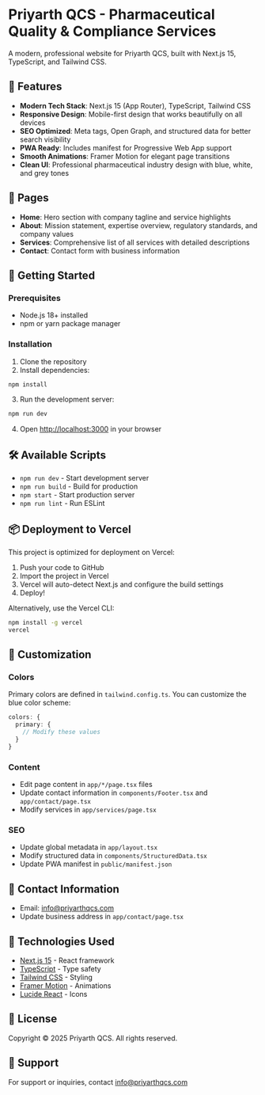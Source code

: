 # Priyarth QCS - Pharmaceutical Quality & Compliance Services

A modern, professional website for Priyarth QCS, built with Next.js 15, TypeScript, and Tailwind CSS.

## 🌟 Features

- **Modern Tech Stack**: Next.js 15 (App Router), TypeScript, Tailwind CSS
- **Responsive Design**: Mobile-first design that works beautifully on all devices
- **SEO Optimized**: Meta tags, Open Graph, and structured data for better search visibility
- **PWA Ready**: Includes manifest for Progressive Web App support
- **Smooth Animations**: Framer Motion for elegant page transitions
- **Clean UI**: Professional pharmaceutical industry design with blue, white, and grey tones

## 📄 Pages

- **Home**: Hero section with company tagline and service highlights
- **About**: Mission statement, expertise overview, regulatory standards, and company values
- **Services**: Comprehensive list of all services with detailed descriptions
- **Contact**: Contact form with business information

## 🚀 Getting Started

### Prerequisites

- Node.js 18+ installed
- npm or yarn package manager

### Installation

1. Clone the repository
2. Install dependencies:

```bash
npm install
```

3. Run the development server:

```bash
npm run dev
```

4. Open [http://localhost:3000](http://localhost:3000) in your browser

## 🛠️ Available Scripts

- `npm run dev` - Start development server
- `npm run build` - Build for production
- `npm start` - Start production server
- `npm run lint` - Run ESLint

## 📦 Deployment to Vercel

This project is optimized for deployment on Vercel:

1. Push your code to GitHub
2. Import the project in Vercel
3. Vercel will auto-detect Next.js and configure the build settings
4. Deploy!

Alternatively, use the Vercel CLI:

```bash
npm install -g vercel
vercel
```

## 🎨 Customization

### Colors

Primary colors are defined in `tailwind.config.ts`. You can customize the blue color scheme:

```typescript
colors: {
  primary: {
    // Modify these values
  }
}
```

### Content

- Edit page content in `app/*/page.tsx` files
- Update contact information in `components/Footer.tsx` and `app/contact/page.tsx`
- Modify services in `app/services/page.tsx`

### SEO

- Update global metadata in `app/layout.tsx`
- Modify structured data in `components/StructuredData.tsx`
- Update PWA manifest in `public/manifest.json`

## 📧 Contact Information

- Email: info@priyarthqcs.com
- Update business address in `app/contact/page.tsx`

## 🔧 Technologies Used

- [Next.js 15](https://nextjs.org/) - React framework
- [TypeScript](https://www.typescriptlang.org/) - Type safety
- [Tailwind CSS](https://tailwindcss.com/) - Styling
- [Framer Motion](https://www.framer.com/motion/) - Animations
- [Lucide React](https://lucide.dev/) - Icons

## 📝 License

Copyright © 2025 Priyarth QCS. All rights reserved.

## 🤝 Support

For support or inquiries, contact info@priyarthqcs.com
